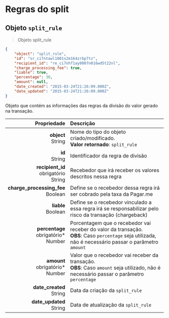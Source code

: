 # Regras do split

## Objeto `split_rule`

> Objeto split_rule

```json
{
    "object": "split_rule",
    "id": "sr_ci7ntawl1001s2m164zrbp7tz",
    "recipient_id": "re_ci7nhf1ay0007n016wd5t22nl",
    "charge_processing_fee": true,
    "liable": true,
    "percentage": 30,
    "amount": null,
    "date_created": "2015-03-24T21:26:09.000Z",
    "date_updated": "2015-03-24T21:26:09.000Z"
}
```

Objeto que contém as informações das regras da divisão do valor gerado na transação.

| Propriedade | Descrição |
|--:|:--|
| **object**<br> String | Nome do tipo do objeto criado/modificado. <br> **Valor retornado**: `split_rule` |
| **id**<br>String | Identificador da regra de divisão |
| **recipient_id**<br><span class="required">obrigatório</span><br>String | Recebedor que irá receber os valores descritos nessa regra |
| **charge_processing_fee**<br>Boolean | Define se o recebedor dessa regra irá ser cobrado pela taxa da Pagar.me |
| **liable**<br>Boolean | Define se o recebedor vinculado a essa regra irá se responsabilizar pelo risco da transação (chargeback) |
| **percentage**<br><span class="required">obrigatório\*</span><br>Number | Porcentagem que o recebedor vai receber do valor da transação. <br> **OBS**: Caso `percentage` seja utilizada, não é necessário passar o parâmetro `amount` |
| **amount**<br><span class="required">obrigatório\*</span><br>Number | Valor que o recebedor vai receber da transação. <br> **OBS**: Caso `amount` seja utilizado, não é necessário passar o parâmetro `percentage` |
| **date_created**<br>String | Data da criação da `split_rule` |
| **date_updated**<br>String | Data de atualização da `split_rule` |

